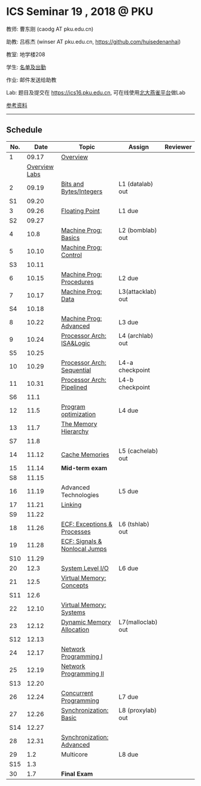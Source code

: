 # ICS Seminar 19 , 2018 @ PKU

教师: 曹东刚 (caodg AT pku.edu.cn)

助教: 吕栋杰 (winser AT pku.edu.cn,  https://github.com/huisedenanhai)

教室: 地学楼208

学生: [名单及出勤](students.md)

作业: 邮件发送给助教

Lab: 题目及提交在 https://ics16.pku.edu.cn, 可在线使用[北大燕雀平台](http://iwork.pku.edu.cn)做Lab

[参考资料](ref.md)

---

## Schedule

No. | Date  |      Topic    |   Assign   | Reviewer
----| ------|---------------|----------- | ---------
1   | 09.17 | [Overview](slides/01-overview.pdf)   |  | 
 |       | [Overview Labs](slides/01-overview-Labs.pdf)   |  | 
2   | 09.19 | [Bits and Bytes/Integers](slides/02-bits-bytes-ints.pdf) | L1 (datalab) out | 
S1   | 09.20 |  |  |
3   | 09.26 | [Floating Point](slides/03-float.pdf) | L1 due   | 
S2   | 09.27 |  |  |
4   | 10.8 | [Machine Prog: Basics](slides/04-machine-basics.pdf) | L2 (bomblab) out | 
5   | 10.10 | [Machine Prog: Control](slides/05-machine-control.pdf) | | 
S3   | 10.11 |  |  |
6   | 10.15 | [Machine Prog: Procedures](slides/06-machine-procedures.pdf) |L2 due | 
7   | 10.17 | [Machine Prog: Data](slides/07-machine-data.pdf) | L3(attacklab) out | 
S4   | 10.18 |  |  |
8   | 10.22 | [Machine Prog: Advanced](slides/08-machine-advanced.pdf) | L3 due | 
9   | 10.24 | [Processor Arch: ISA&Logic](slides/09-ProcessorArch-ISALogic.pdf) |L4 (archlab) out | 
S5   | 10.25 |  |  |
10  | 10.29 | [Processor Arch: Sequential](slides/10-ProcessorArch-Sequential.pdf) | L4-a checkpoint | 
11  | 10.31 | [Processor Arch: Pipelined](slides/11-ProcessorArch-Pipelined.pdf) | L4-b checkpoint | 
S6   | 11.1 |  |  |
12  | 11.5 | [Program optimization](slides/12-optimization.pdf) | L4 due | 
13  | 11.7 | [The Memory Hierarchy](slides/13-memory-hierarchy.pdf) | | 
S7   | 11.8 |  |  |
14  | 11.12 | [Cache Memories](slides/14-cache-memories.pdf) | L5 (cachelab) out | 
15  | 11.14 | **Mid-term exam**  | |
S8   | 11.15 |  |  |
16  | 11.19 | Advanced Technologies | L5 due| 
17  | 11.21 | [Linking](slides/17-Linking.pdf) | | 
S9   | 11.22 |  |  |
18  | 11.26 | [ECF: Exceptions & Processes](slides/18-ECF-procs.pdf) | L6 (tshlab) out | 
19  | 11.28 | [ECF: Signals & Nonlocal Jumps](slides/B03-ECF2.pptx) | | 
S10   | 11.29 |  |  |
20  | 12.3 | [System Level I/O](slides/B04-SysIO.pptx) | L6 due | 
21  | 12.5 | [Virtual Memory: Concepts](slides/B05-VM1.pptx)  | | 
S11   | 12.6 |  |  |
22  | 12.10 | [Virtual Memory: Systems](slides/B06-VM2.pptx) | | 
23  | 12.12 | [Dynamic Memory Allocation](slides/B07-DMM.pptx) | L7(malloclab) out | 
S12   | 12.13 |  |  |
24  | 12.17 | [Network Programming I](slides/B08-NET1-internet.pptx) | | 
25  | 12.19 | [Network Programming II](slides/B09-NET2-socket.pptx) | | 
S13   | 12.20 |  |  |
26  | 12.24 | [Concurrent Programming](slides/B12-CONC.pptx) | L7 due | 
27  | 12.26 | [Synchronization: Basic](slides/B13-SYNC1.pptx)|L8 (proxylab) out | 
S14   | 12.27 |  |  |
28  | 12.31 |  [Synchronization: Advanced](slides/B14-SYNC2.pptx)| | 
29  | 1.2 | Multicore| L8 due | 
S15   | 1.3 |  |  |
30  | 1.7 | **Final Exam** | |
